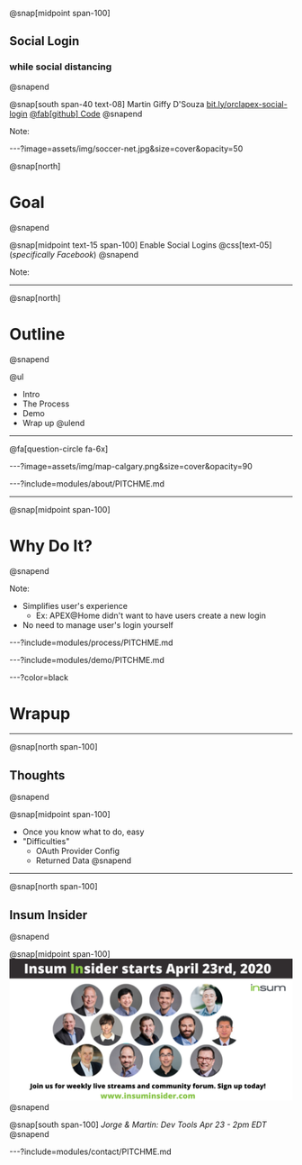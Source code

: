@snap[midpoint span-100]
## Social Login
### while social distancing
@snapend

@snap[south span-40 text-08]
Martin Giffy D'Souza
[bit.ly/orclapex-social-login](https://bit.ly/orclapex-social-login)
[@fab[github] Code](https://github.com/martindsouza/pres-apex-social-login)
@snapend

Note:


---?image=assets/img/soccer-net.jpg&size=cover&opacity=50

@snap[north]
# Goal
@snapend

@snap[midpoint text-15 span-100]
Enable Social Logins
@css[text-05](*specifically Facebook*)
@snapend


Note:

---


@snap[north]
# Outline
@snapend


@ul[](false)
- Intro
- The Process
- Demo
- Wrap up
@ulend


---

@fa[question-circle fa-6x]

---?image=assets/img/map-calgary.png&size=cover&opacity=90


---?include=modules/about/PITCHME.md

---

@snap[midpoint span-100]
# Why Do It?
@snapend


Note:
- Simplifies user's experience
  - Ex: APEX@Home didn't want to have users create a new login
- No need to manage user's login yourself

---?include=modules/process/PITCHME.md

---?include=modules/demo/PITCHME.md

---?color=black

# Wrapup

--- 

@snap[north span-100]
## Thoughts
@snapend


@snap[midpoint span-100]
- Once you know what to do, easy
- "Difficulties" 
  - OAuth Provider Config
  - Returned Data
@snapend


---
@snap[north span-100]
## Insum Insider
@snapend

@snap[midpoint span-100]
![height=250px](assets/img/insum-insider-promo.png)
@snapend


@snap[south span-100]
*Jorge & Martin: Dev Tools Apr 23 - 2pm EDT*
@snapend


---?include=modules/contact/PITCHME.md



